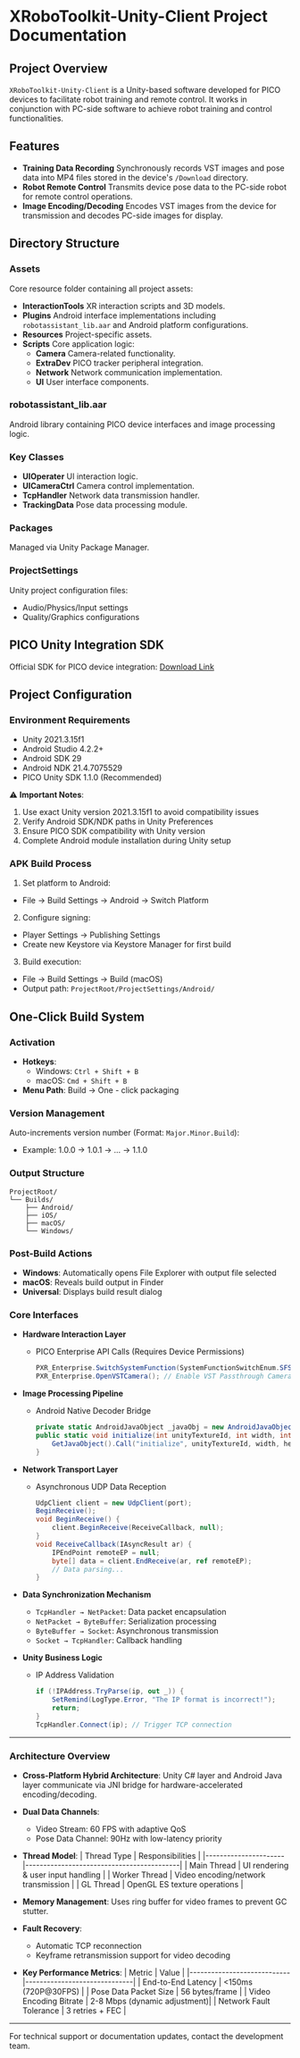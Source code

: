 # XRoboToolkit-Unity-Client Project Documentation

## Project Overview
`XRoboToolkit-Unity-Client` is a Unity-based software developed for PICO devices to facilitate robot training and remote control. It works in conjunction with PC-side software to achieve robot training and control functionalities.

## Features
- **Training Data Recording**
  Synchronously records VST images and pose data into MP4 files stored in the device's `/Download` directory.
- **Robot Remote Control**
  Transmits device pose data to the PC-side robot for remote control operations.
- **Image Encoding/Decoding**
  Encodes VST images from the device for transmission and decodes PC-side images for display.

## Directory Structure

### Assets
Core resource folder containing all project assets:
- **InteractionTools**
  XR interaction scripts and 3D models.
- **Plugins**
  Android interface implementations including `robotassistant_lib.aar` and Android platform configurations.
- **Resources**
  Project-specific assets.
- **Scripts**
  Core application logic:
  - **Camera**
    Camera-related functionality.
  - **ExtraDev**
    PICO tracker peripheral integration.
  - **Network**
    Network communication implementation.
  - **UI**
    User interface components.

### robotassistant_lib.aar
Android library containing PICO device interfaces and image processing logic.

### Key Classes
- **UIOperater**
  UI interaction logic.
- **UICameraCtrl**
  Camera control implementation.
- **TcpHandler**
  Network data transmission handler.
- **TrackingData**
  Pose data processing module.

### Packages
Managed via Unity Package Manager.

### ProjectSettings
Unity project configuration files:
- Audio/Physics/Input settings
- Quality/Graphics configurations

## PICO Unity Integration SDK
Official SDK for PICO device integration:
[Download Link](https://developer.picoxr.com/en/resources/)

## Project Configuration

### Environment Requirements
- Unity 2021.3.15f1
- Android Studio 4.2.2+
- Android SDK 29
- Android NDK 21.4.7075529
- PICO Unity SDK 1.1.0 (Recommended)

⚠️ **Important Notes**:
1. Use exact Unity version 2021.3.15f1 to avoid compatibility issues
2. Verify Android SDK/NDK paths in Unity Preferences
3. Ensure PICO SDK compatibility with Unity version
4. Complete Android module installation during Unity setup

### APK Build Process
1. Set platform to Android:
  - File → Build Settings → Android → Switch Platform
2. Configure signing:
  - Player Settings → Publishing Settings
  - Create new Keystore via Keystore Manager for first build
3. Build execution:
  - File → Build Settings → Build (macOS)
  - Output path: `ProjectRoot/ProjectSettings/Android/`

## One-Click Build System

### Activation
- **Hotkeys**:
  - Windows: `Ctrl + Shift + B`
  - macOS: `Cmd + Shift + B`
- **Menu Path**:
  Build → One - click packaging

### Version Management
Auto-increments version number (Format: `Major.Minor.Build`):
- Example: 1.0.0 → 1.0.1 → ... → 1.1.0

### Output Structure
```
ProjectRoot/
└── Builds/
    ├── Android/
    ├── iOS/
    ├── macOS/
    └── Windows/
```

### Post-Build Actions
- **Windows**:
  Automatically opens File Explorer with output file selected
- **macOS**:
  Reveals build output in Finder
- **Universal**:
  Displays build result dialog

### Core Interfaces
- **Hardware Interaction Layer**
  - PICO Enterprise API Calls (Requires Device Permissions)
    ```csharp
    PXR_Enterprise.SwitchSystemFunction(SystemFunctionSwitchEnum.SFS_SECURITY_ZONE_PERMANENTLY, SwitchEnum.S_OFF);
    PXR_Enterprise.OpenVSTCamera(); // Enable VST Passthrough Camera
    ```

- **Image Processing Pipeline**
  - Android Native Decoder Bridge
    ```csharp
    private static AndroidJavaObject _javaObj = new AndroidJavaObject("com.picovr.robotassistantlib.MediaDecoder");
    public static void initialize(int unityTextureId, int width, int height) {
        GetJavaObject().Call("initialize", unityTextureId, width, height);
    }
    ```

- **Network Transport Layer**
  - Asynchronous UDP Data Reception
    ```csharp
    UdpClient client = new UdpClient(port);
    BeginReceive();
    void BeginReceive() {
        client.BeginReceive(ReceiveCallback, null);
    }
    void ReceiveCallback(IAsyncResult ar) {
        IPEndPoint remoteEP = null;
        byte[] data = client.EndReceive(ar, ref remoteEP);
        // Data parsing...
    }
    ```

- **Data Synchronization Mechanism**
  - `TcpHandler → NetPacket`: Data packet encapsulation
  - `NetPacket → ByteBuffer`: Serialization processing
  - `ByteBuffer → Socket`: Asynchronous transmission
  - `Socket → TcpHandler`: Callback handling

- **Unity Business Logic**
  - IP Address Validation
    ```csharp
    if (!IPAddress.TryParse(ip, out _)) {
        SetRemind(LogType.Error, "The IP format is incorrect!");
        return;
    }
    TcpHandler.Connect(ip); // Trigger TCP connection
    ```

---

### Architecture Overview
- **Cross-Platform Hybrid Architecture**:
  Unity C# layer and Android Java layer communicate via JNI bridge for hardware-accelerated encoding/decoding.

- **Dual Data Channels**:
  - Video Stream: 60 FPS with adaptive QoS
  - Pose Data Channel: 90Hz with low-latency priority

- **Thread Model**:
  | Thread Type          | Responsibilities                          |
  |----------------------|-------------------------------------------|
  | Main Thread          | UI rendering & user input handling       |
  | Worker Thread        | Video encoding/network transmission       |
  | GL Thread            | OpenGL ES texture operations              |

- **Memory Management**:
  Uses ring buffer for video frames to prevent GC stutter.

- **Fault Recovery**:
  - Automatic TCP reconnection
  - Keyframe retransmission support for video decoding

- **Key Performance Metrics**:
  | Metric                     | Value                        |
  |----------------------------|------------------------------|
  | End-to-End Latency          | <150ms (720P@30FPS)          |
  | Pose Data Packet Size       | 56 bytes/frame               |
  | Video Encoding Bitrate      | 2-8 Mbps (dynamic adjustment)|
  | Network Fault Tolerance     | 3 retries + FEC              |

---

For technical support or documentation updates, contact the development team.